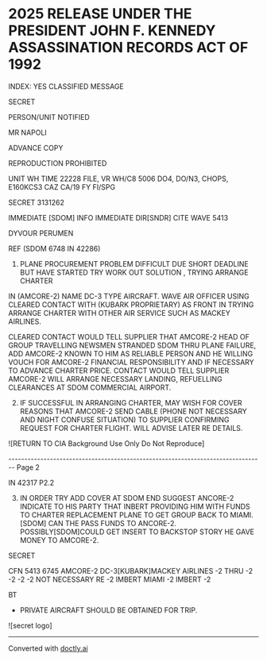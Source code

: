 # 2025 RELEASE UNDER THE PRESIDENT JOHN F. KENNEDY ASSASSINATION RECORDS ACT OF 1992

INDEX: YES
CLASSIFIED MESSAGE

SECRET

PERSON/UNIT NOTIFIED

MR NAPOLI

ADVANCE COPY

REPRODUCTION PROHIBITED

UNIT
WH
TIME
22228
FILE, VR WH/C8 5006 DO4, DO/N3, CHOPS, E160KCS3 CAZ CA/19 FY FI/SPG

SECRET 3131262

IMMEDIATE [SDOM] INFO IMMEDIATE DIR[SNDR] CITE WAVE 5413

DYVOUR PERUMEN

REF (SDOM 6748 IN 42286)

1. PLANE PROCUREMENT PROBLEM DIFFICULT DUE SHORT DEADLINE BUT HAVE STARTED TRY WORK OUT SOLUTION , TRYING ARRANGE CHARTER

IN (AMCORE-2) NAME DC-3 TYPE AIRCRAFT. WAVE AIR OFFICER USING
CLEARED CONTACT WITH (KUBARK PROPRIETARY) AS FRONT IN TRYING ARRANGE CHARTER WITH OTHER AIR SERVICE SUCH AS MACKEY AIRLINES.

CLEARED CONTACT WOULD TELL SUPPLIER THAT AMCORE-2 HEAD OF GROUP TRAVELLING NEWSMEN STRANDED SDOM THRU PLANE FAILURE, ADD AMCORE-2 KNOWN TO HIM AS RELIABLE PERSON AND HE WILLING VOUCH FOR AMCORE-2 FINANCIAL RESPONSIBILITY AND IF NECESSARY TO ADVANCE CHARTER PRICE. CONTACT WOULD TELL SUPPLIER AMCORE-2 WILL ARRANGE NECESSARY LANDING, REFUELLING CLEARANCES AT SDOM COMMERCIAL AIRPORT.

2. IF SUCCESSFUL IN ARRANGING CHARTER, MAY WISH FOR COVER REASONS THAT AMCORE-2 SEND CABLE (PHONE NOT NECESSARY AND NIGHT CONFUSE SITUATION) TO SUPPLIER CONFIRMING REQUEST FOR CHARTER FLIGHT. WILL ADVISE LATER RE DETAILS.

![RETURN TO CIA Background Use Only Do Not Reproduce]


-------------------------------------------------------------------------------- Page 2

IN 42317 P2.2

3. IN ORDER TRY ADD COVER AT SDOM END SUGGEST ANCORE-2 INDICATE TO HIS PARTY THAT INBERT PROVIDING HIM WITH FUNDS TO CHARTER REPLACEMENT PLANE TO GET GROUP BACK TO MIAMI. [SDOM] CAN THE PASS FUNDS TO ANCORE-2. POSSIBLY[SDOM]COULD GET INSERT TO BACKSTOP STORY HE GAVE MONEY TO AMCORE-2.

SECRET

CFN 5413 6745 AMCORE-2 DC-3[KUBARK]MACKEY AIRLINES -2 THRU -2 -2 -2 -2 NOT NECESSARY RE -2 IMBERT MIAMI -2 IMBERT -2

BT

* PRIVATE AIRCRAFT SHOULD BE OBTAINED FOR TRIP.

![secret logo]


---
Converted with [doctly.ai](https://doctly.ai)